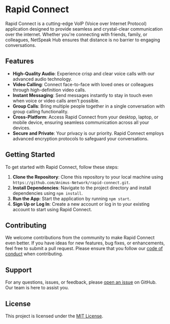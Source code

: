 # Rapid Connect

Rapid Connect is a cutting-edge VoIP (Voice over Internet Protocol) application designed to provide seamless and crystal-clear communication over the internet. Whether you're connecting with friends, family, or colleagues, NetSpeak Hub ensures that distance is no barrier to engaging conversations.

## Features

- **High-Quality Audio**: Experience crisp and clear voice calls with our advanced audio technology.
- **Video Calling**: Connect face-to-face with loved ones or colleagues through high-definition video calls.
- **Instant Messaging**: Send messages instantly to stay in touch even when voice or video calls aren't possible.
- **Group Calls**: Bring multiple people together in a single conversation with group calling functionality.
- **Cross-Platform**: Access Rapid Connect from your desktop, laptop, or mobile device, ensuring seamless communication across all your devices.
- **Secure and Private**: Your privacy is our priority. Rapid Connect employs advanced encryption protocols to safeguard your conversations.

## Getting Started

To get started with Rapid Connect, follow these steps:

1. **Clone the Repository**: Clone this repository to your local machine using `https://github.com/Animus-Network/rapid-connect.git`.
2. **Install Dependencies**: Navigate to the project directory and install dependencies using `npm install`.
3. **Run the App**: Start the application by running `npm start`.
4. **Sign Up or Log In**: Create a new account or log in to your existing account to start using Rapid Connect.

## Contributing

We welcome contributions from the community to make Rapid Connect even better. If you have ideas for new features, bug fixes, or enhancements, feel free to submit a pull request. Please ensure that you follow our [code of conduct](./CODE_OF_CONDUCT.md) when contributing.

## Support

For any questions, issues, or feedback, please [open an issue](https://github.com/Animus-Network/rapid-connect/issues) on GitHub. Our team is here to assist you.

## License

This project is licensed under the [MIT License](./LICENSE.md).
